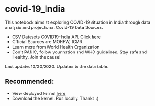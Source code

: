 # covid-19_India

This notebook aims at exploring COVID-19 situation in India through data analysis and projections.
Covid-19 Data Sources:
- CSV Datasets COVID19-India API. Click [here](https://api.covid19india.org/documentation/csv/)
- Official Sources are MOHFW, ICMR.
- Learn more from World Health Organization
- Don't PANIC, follow your nation and WHO guidelines. Stay safe and Healthy. Join the cause!

Last update: 10/30/2020. Updates to the data table.


## Recommended:
- View deployed kernel [here](https://www.kaggle.com/udit1907/indian-pandemic-2020-how-bad-is-it/notebook)
- Download the kernel. Run locally. Thanks :)
